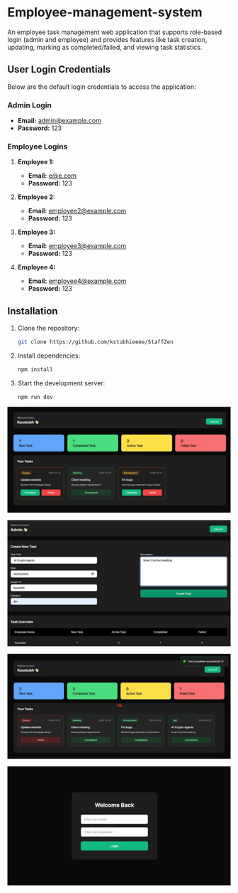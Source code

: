 # Employee-management-system

An employee task management web application that supports role-based login (admin and employee) 
and provides features like task creation, updating, marking as completed/failed, and viewing task statistics.

## User Login Credentials

Below are the default login credentials to access the application:

### Admin Login
- **Email:** [admin@example.com](mailto:admin@example.com)
- **Password:** 123

### Employee Logins
1. **Employee 1:**
   - **Email:** [e@e.com](mailto:e@e.com)
   - **Password:** 123

2. **Employee 2:**
   - **Email:** [employee2@example.com](mailto:employee2@example.com)
   - **Password:** 123

3. **Employee 3:**
   - **Email:** [employee3@example.com](mailto:employee3@example.com)
   - **Password:** 123
     
3. **Employee 4:**
   - **Email:** [employee4@example.com](mailto:employee4@example.com)
   - **Password:** 123
  

## Installation

1. Clone the repository:
   ```sh
   git clone https://github.com/kstubhieeee/StaffZen
   ```

2. Install dependencies:
   ```sh
   npm install
   ```

3. Start the development server:
   ```sh
   npm run dev
   ```

![App Screenshot](https://github.com/adityAmedipelly/employee-management-system/blob/1ba37c1aa05fcd0b5c37aac3baf0f69bd540c802/WhatsApp%20Image%202025-03-11%20at%2019.03.16.jpeg)

![App Screenshot](https://github.com/adityAmedipelly/employee-management-system/blob/79c96959d243d87f94ca82b04aa3661ebaef45c1/WhatsApp%20Image%202025-03-11%20at%2019.03.28.jpeg)


![App Screenshot](https://github.com/adityAmedipelly/employee-management-system/blob/619b57606c854ee05f57b9e5559f27f14113666a/WhatsApp%20Image%202025-03-11%20at%2018.46.47.jpeg)

![App Screenshot](https://github.com/adityAmedipelly/employee-management-system/blob/cf9f87380696d63ba085d9a9e987b178e1b65537/WhatsApp%20Image%202025-03-11%20at%2019.03.35.jpeg)











   

